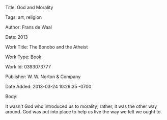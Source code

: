 Title:  God and Morality

Tags:   art, religion

Author: Frans de Waal

Date:   2013

Work Title: The Bonobo and the Atheist

Work Type: Book

Work Id: 0393073777

Publisher: W. W. Norton &amp; Company

Date Added: 2013-03-24 10:29:35 -0700

Body: 

It wasn't God who introduced us to morality; rather, it was the other way around. God was put into place to help us live the way we felt we ought to.

